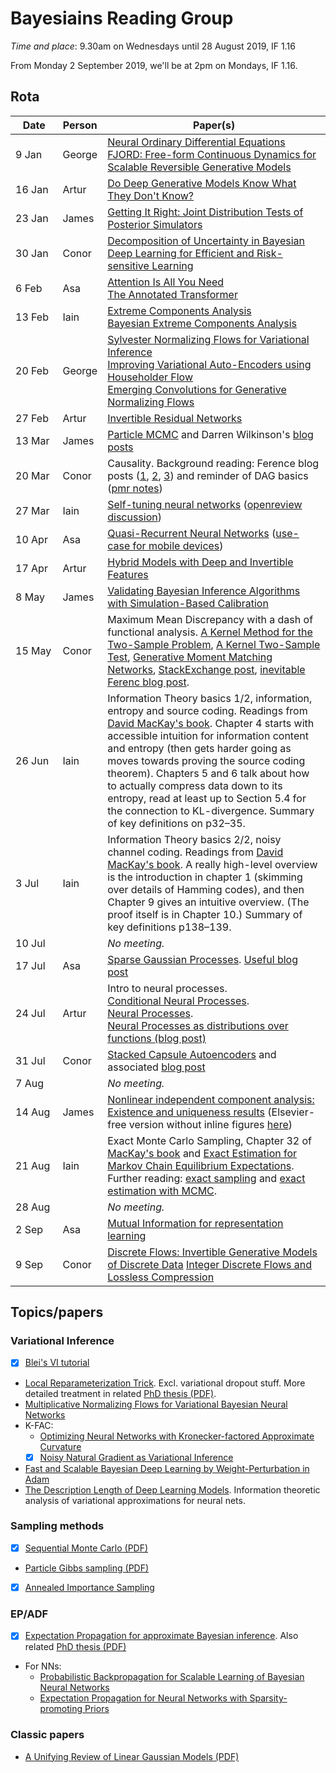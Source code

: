 # Bayesiains Reading Group

*Time and place*: 9.30am on Wednesdays until 28 August 2019, IF 1.16

From Monday 2 September 2019, we'll be at 2pm on Mondays, IF 1.16.

## Rota

| Date  | Person | Paper(s) |
| --- | --- | --- |
| 9&nbsp;Jan&nbsp;&nbsp;&nbsp;&nbsp;| George | [Neural Ordinary Differential Equations](https://arxiv.org/abs/1806.07366)<br/>[FJORD: Free-form Continuous Dynamics for Scalable Reversible Generative Models](https://arxiv.org/abs/1810.01367) |
| 16 Jan | Artur | [Do Deep Generative Models Know What They Don't Know?](https://arxiv.org/abs/1810.09136) |
| 23 Jan | James | [Getting It Right: Joint Distribution Tests of Posterior Simulators](https://www.jstor.org/stable/27590449) |
| 30 Jan | Conor | [Decomposition of Uncertainty in Bayesian Deep Learning for Efficient and Risk-sensitive Learning](https://arxiv.org/abs/1710.07283) |
| 6 Feb | Asa | [Attention Is All You Need](https://arxiv.org/abs/1706.03762) <br/> [The Annotated Transformer](http://nlp.seas.harvard.edu/2018/04/03/attention.html) |
| 13 Feb | Iain | [Extreme Components Analysis](https://papers.nips.cc/paper/2517-extreme-components-analysis) <br/> [Bayesian Extreme Components Analysis](https://www.ics.uci.edu/~welling/publications/papers/BayesianXCA_IJCAI09%28color%29.pdf) |
| 20 Feb | George | [Sylvester Normalizing Flows for Variational Inference](https://arxiv.org/abs/1803.05649) <br/> [Improving Variational Auto-Encoders using Householder Flow](https://arxiv.org/abs/1611.09630) <br/> [Emerging Convolutions for Generative Normalizing Flows](https://arxiv.org/abs/1901.11137) |
| 27 Feb | Artur | [Invertible Residual Networks](https://arxiv.org/abs/1811.00995) |
| 13 Mar | James | [Particle MCMC](http://dx.doi.org/10.1111/j.1467-9868.2009.00736.x) and Darren Wilkinson's [blog posts](https://darrenjw.wordpress.com/2014/01/25/introduction-to-the-particle-gibbs-sampler/) |
| 20 Mar | Conor | Causality. Background reading: Ference blog posts ([1](https://www.inference.vc/untitled/), [2](https://www.inference.vc/causal-inference-2-illustrating-interventions-in-a-toy-example/), [3](https://www.inference.vc/causal-inference-3-counterfactuals/)) and reminder of DAG basics ([pmr notes](https://www.inf.ed.ac.uk/teaching/courses/pmr/18-19/assets/slides/slides03b.pdf)) |
| 27 Mar | Iain | [Self-tuning neural networks](https://arxiv.org/abs/1903.03088) ([openreview discussion](https://openreview.net/forum?id=r1eEG20qKQ)) |
| 10 Apr | Asa | [Quasi-Recurrent Neural Networks](https://arxiv.org/abs/1611.01576) ([use-case for mobile devices](https://ai.googleblog.com/2019/03/rnn-based-handwriting-recognition-in.html))
| 17 Apr | Artur | [Hybrid Models with Deep and Invertible Features](https://arxiv.org/abs/1902.02767) |
| 8 May  | James | [Validating Bayesian Inference Algorithms with Simulation-Based Calibration](https://arxiv.org/abs/1804.06788) |
| 15 May  | Conor | Maximum Mean Discrepancy with a dash of functional analysis. [A Kernel Method for the Two-Sample Problem](https://papers.nips.cc/paper/3110-a-kernel-method-for-the-two-sample-problem), [A Kernel Two-Sample Test](http://jmlr.csail.mit.edu/papers/v13/gretton12a.html), [Generative Moment Matching Networks](https://arxiv.org/abs/1502.02761), [StackExchange post](https://stats.stackexchange.com/a/276618), [inevitable Ferenc blog post](https://www.inference.vc/another-favourite-machine-learning-paper-adversarial-networks-vs-kernel-scoring-rules/). |
| 26 Jun | Iain  | Information Theory basics 1/2, information, entropy and source coding. Readings from [David MacKay's book](http://www.inference.org.uk/itila/book.html). Chapter 4 starts with accessible intuition for information content and entropy (then gets harder going as moves towards proving the source coding theorem). Chapters 5 and 6 talk about how to actually compress data down to its entropy, read at least up to Section 5.4 for the connection to KL-divergence. Summary of key definitions on p32–35. |
| 3 Jul | Iain  | Information Theory basics 2/2, noisy channel coding. Readings from [David MacKay's book](http://www.inference.org.uk/itila/book.html). A really high-level overview is the introduction in chapter 1 (skimming over details of Hamming codes), and then Chapter 9 gives an intuitive overview. (The proof itself is in Chapter 10.) Summary of key definitions p138–139. |
| 10 Jul | | _No meeting._ |
| 17 Jul | Asa | [Sparse Gaussian Processes](https://papers.nips.cc/paper/2857-sparse-gaussian-processes-using-pseudo-inputs). [Useful blog post](https://www.prowler.io/blog/sparse-gps-approximate-the-posterior-not-the-model)|
| 24 Jul | Artur | Intro to neural processes. </br> [Conditional Neural Processes](https://arxiv.org/abs/1807.01613). </br> [Neural Processes](https://arxiv.org/abs/1807.01622). </br> [Neural Processes as distributions over functions (blog post)](https://kasparmartens.rbind.io/post/np/)
| 31 Jul | Conor | [Stacked Capsule Autoencoders](https://arxiv.org/abs/1906.06818) and associated [blog post](http://akosiorek.github.io/ml/2019/06/23/stacked_capsule_autoencoders.html)
| 7 Aug | | _No meeting._ |
| 14 Aug | James | [Nonlinear independent component analysis: Existence and uniqueness results](https://www.sciencedirect.com/science/article/pii/S0893608098001403) (Elsevier-free version without inline figures [here](https://www.cs.helsinki.fi/u/ahyvarin/papers/NN99.pdf)) |
| 21 Aug | Iain | Exact Monte Carlo Sampling, Chapter 32 of [MacKay's book](http://www.inference.org.uk/itila/book.html) and [Exact Estimation for Markov Chain Equilibrium Expectations](http://web.stanford.edu/~glynn/papers/2014/GRhee14.html). Further reading: [exact sampling](http://www.dbwilson.com/exact/) and [exact estimation with MCMC](https://sites.google.com/site/pierrejacob/articles). |
| 28 Aug | | _No meeting._ |
| 2 Sep | Asa | [Mutual Information for representation learning](https://arxiv.org/abs/1907.13625)|
| 9 Sep | Conor | [Discrete Flows: Invertible Generative Models of Discrete Data](https://arxiv.org/abs/1905.10347) [Integer Discrete Flows and Lossless Compression](https://arxiv.org/abs/1905.07376) |

## Topics/papers

### Variational Inference

- [x] [Blei's VI tutorial](https://arxiv.org/abs/1601.00670)
- [Local Reparameterization Trick](https://arxiv.org/abs/1506.02557). Excl. variational dropout stuff. More detailed treatment in related [PhD thesis (PDF)](https://www.dropbox.com/s/v6ua3d9yt44vgb3/cover_and_thesis.pdf?raw=1).
- [Multiplicative Normalizing Flows for Variational Bayesian Neural Networks](https://arxiv.org/abs/1703.01961)
- K-FAC:
  - [Optimizing Neural Networks with Kronecker-factored Approximate Curvature](https://arxiv.org/abs/1503.05671)
  - [x] [Noisy Natural Gradient as Variational Inference](https://arxiv.org/abs/1712.02390)
- [Fast and Scalable Bayesian Deep Learning by Weight-Perturbation in Adam](https://arxiv.org/abs/1806.04854)
- [
The Description Length of Deep Learning Models](https://arxiv.org/abs/1802.07044). Information theoretic analysis of variational approximations for neural nets.
  
### Sampling methods

- [x] [Sequential Monte Carlo (PDF)](https://www.stats.ox.ac.uk/~doucet/doucet_defreitas_gordon_smcbookintro.pdf)
- [Particle Gibbs sampling (PDF)](https://www.stats.ox.ac.uk/~doucet/andrieu_doucet_holenstein_PMCMC.pdf)
- [x] [Annealed Importance Sampling](https://arxiv.org/abs/physics/9803008)

### EP/ADF

- [x] [Expectation Propagation for approximate Bayesian inference](https://arxiv.org/abs/1301.2294). Also related [PhD thesis (PDF)](https://tminka.github.io/papers/ep/minka-thesis.pdf)
- For NNs:
  - [Probabilistic Backpropagation for Scalable Learning of Bayesian Neural Networks](https://arxiv.org/abs/1502.05336)
  - [Expectation Propagation for Neural Networks with Sparsity-promoting Priors](https://arxiv.org/abs/1303.6938)
  
### Classic papers

- [A Unifying Review of Linear Gaussian Models (PDF)](http://mlg.eng.cam.ac.uk/zoubin/papers/lds.pdf)
